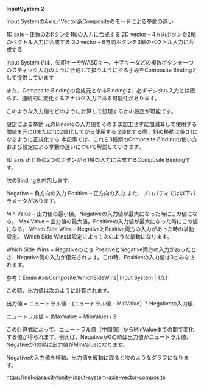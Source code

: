 **InputSystem 2**


Input SystemのAxis／Vector系Compositeのモードによる挙動の違い

1D axis – 正負の2ボタンを1軸の入力に合成する
2D vector – 4方向ボタンを2軸のベクトル入力に合成する
3D vector – 6方向ボタンを3軸のベクトル入力に合成する


Input Systemでは、矢印キーやWASDキー、十字キーなどの複数ボタンを一つのスティック入力のように合成して扱うようにする手段をComposite Bindingとして提供しています


また、Composite Bindingの合成元となるBindingは、必ずデジタル入力とは限らず、連続的に変化するアナログ入力である可能性があります。

このような入力値をどのように計算して処理するかの設定が可能です。

設定による挙動
元のBindingの入力値をそのまま加工せずに加減算して使用する
閾値を元に0または1に2値化してから使用する
2値化する際、斜め移動は長さ1になるように正規化する
本記事では、これら3種類のComposite Bindingの使い方および設定による挙動の違いについて解説していきます。



1D axis
正と負の2つのボタンから1軸の入力に合成するComposite Bindingです。




次のBindingを内包します。

Negative – 負方向の入力
Positive – 正方向の入力
また、プロパティでは以下パラメータがあります。

Min Value – 出力値の最小値。Negativeの入力値が最大になった時にこの値になる。
Max Value – 出力値の最大値。Positiveの入力値が最大になった時にこの値になる。
Which Side Wins – NegativeとPositive両方の入力があった時の挙動設定。
Which Side Winsは設定によって次のような挙動になります。




Which Side Wins = Negativeのとき
PositiveとNegative両方の入力があったとき、Negative側の入力が優先されます。この時、Positiveの入力値は0とみなされます。

参考：Enum AxisComposite.WhichSideWins| Input System | 1.5.1

この時、出力値は次のように計算されます。

出力値 = ニュートラル値 – (ニュートラル値 – MinValue）* Negativeの入力値

ニュートラル値 = (MaxValue + MinValue) / 2

この計算式によって、ニュートラル値（中間値）からMinValueまでの間で変化する値が得られます。例えば、Negativeが0の時は出力値がニュートラル値、Negativeが1の時は出力値がMinValueになります。

Negativeの入力値を横軸、出力値を縦軸に取ると次のようなグラフになります。


https://nekojara.city/unity-input-system-axis-vector-composite









